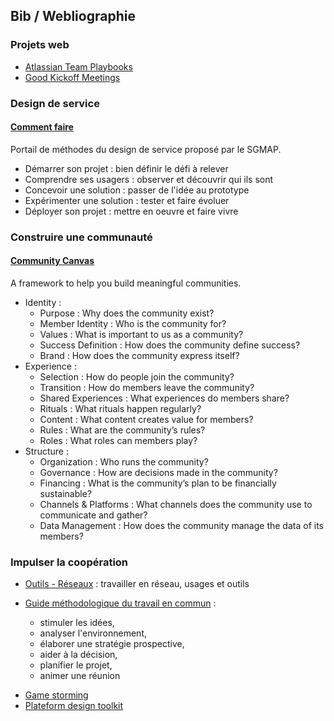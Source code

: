 ## Bib / Webliographie

<!-- toc -->

### Projets web

* [Atlassian Team Playbooks](https://www.atlassian.com/team-playbook/plays)
* [Good Kickoff Meetings](http://goodkickoffmeetings.com/)

### Design de service

#### [Comment faire](http://comment-faire.modernisation.gouv.fr/)

Portail de méthodes du design de service proposé par le SGMAP.

* Démarrer son projet : bien définir le défi à relever
* Comprendre ses usagers : observer et découvrir qui ils sont
* Concevoir une solution : passer de l'idée au prototype
* Expérimenter une solution : tester et faire évoluer
* Déployer son projet : mettre en oeuvre et faire vivre

### Construire une communauté

#### [Community Canvas](https://community-canvas.org/)

A framework to help you build meaningful communities.

* Identity :
  * Purpose : Why does the community exist?
  * Member Identity : Who is the community for?
  * Values : What is important to us as a community?
  * Success Definition : How does the community define success?
  * Brand : How does the community express itself?
* Experience :
  * Selection : How do people join the community?
  * Transition : How do members leave the community?
  * Shared Experiences : What experiences do members share?
  * Rituals : What rituals happen regularly?
  * Content : What content creates value for members?
  * Rules : What are the community’s rules?
  * Roles : What roles can members play?
* Structure :
  * Organization : Who runs the community?
  * Governance : How are decisions made in the community?
  * Financing : What is the community’s plan to be financially sustainable?
  * Channels & Platforms : What channels does the community use to communicate and gather?
  * Data Management : How does the community manage the data of its members?

### Impulser la coopération

* [Outils - Réseaux](http://outils-reseaux.org) : travailler en réseau, usages et outils

* [Guide méthodologique du travail en commun](http://www.iaat.org/telechargement/guide_methodo/guide_methodo_complet.pdf) :

  * stimuler les idées,
  * analyser l'environnement,
  * élaborer une stratégie prospective,
  * aider à la décision,
  * planifier le projet,
  * animer une réunion


- [Game storming](http://gamestorming.com/)
- [Plateform design toolkit](http://platformdesigntoolkit.com/toolkit/)